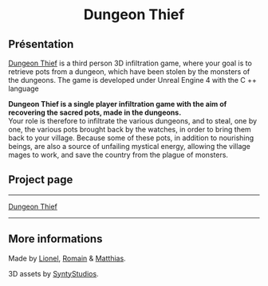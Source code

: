 
<h1  align="center">Dungeon Thief</h1>

  


## Présentation

[Dungeon Thief](https://gamejolt.com/games/dungeonthief/656613) is a third person 3D infiltration game, where your goal is to retrieve pots from a dungeon, which have been stolen by the monsters of the dungeons.
The game is developed under Unreal Engine 4 with the C ++ language


**Dungeon Thief is a single player infiltration game with the aim of recovering the sacred pots, made in the dungeons.**  
Your role is therefore to infiltrate the various dungeons, and to steal, one by one, the various pots brought back by the watches, in order to bring them back to your village. Because some of these pots, in addition to nourishing beings, are also a source of unfailing mystical energy, allowing the village mages to work, and save the country from the plague of monsters.
  

## Project page

  

-----

<p  align="middle">

<a  href="https://gamejolt.com/games/dungeonthief/656613">Dungeon Thief</a>

</p>

-----


## More informations



Made by [Lionel](https://github.com/JLionel), [Romain](https://github.com/YuuSen) & [Matthias](https://github.com/ImKogane).

3D assets by [SyntyStudios](https://www.syntystudios.com/).